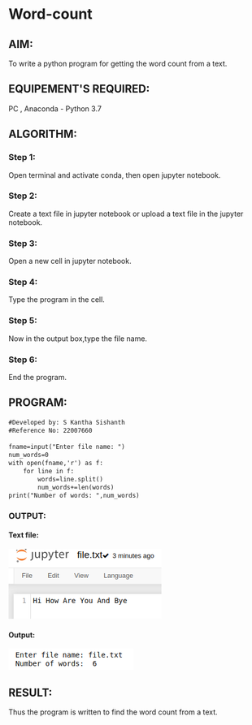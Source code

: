# Word-count
## AIM:
To write a python program for getting the word count from a text.
## EQUIPEMENT'S REQUIRED: 
PC , Anaconda - Python 3.7
## ALGORITHM: 
### Step 1:
Open terminal and activate conda, then open jupyter notebook.

### Step 2:
Create a text file in jupyter notebook or upload a text file in the jupyter notebook.

### Step 3:
Open a new cell in jupyter notebook.

### Step 4:
Type the program in the cell.

### Step 5:
Now in the output box,type the file name.

### Step 6:
End the program.



## PROGRAM:
```
#Developed by: S Kantha Sishanth
#Reference No: 22007660

fname=input("Enter file name: ")
num_words=0
with open(fname,'r') as f:
    for line in f:
        words=line.split()
        num_words+=len(words)
print("Number of words: ",num_words)
```

### OUTPUT:
#### Text file:
!['output'](/outp.png)
#### Output:
!['output'](/outi.png)

## RESULT:
Thus the program is written to find the word count from a text.
